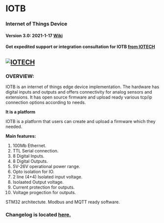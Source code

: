 
# IOTB
### Internet of Things Device
#### Version 3.0: 2021-1-17 [Wiki](https://github.com/celikada/IOTB/wiki)

#### Get expedited support or integration consultation for IOTB [from IOTECH](http://iotech.com.tr/)

[![IOTECH](http://iotech.com.tr/images/header_logo_tek.png)](http://iotech.com.tr)
---

### OVERVIEW:
IOTB is an internet of things edge device implementation. The hardware has digital inputs and outputs and offers connectivity for analog sensors and extensions.
It has open source firmware and upload ready various tcp/ip connection options according to needs.

**It is a platform**

IOTB is a platform that users can create and upload a firmware which they needed. 

**Main features:**
1. 100Mb Ethernet.
2. TTL Serial connection.
3. 8 Digital Inputs.
4. 8 Digital Outputs.
5. 5V-26V operational power range.
6. Opto isolation for IO.
7. 2 line (4+4) Isolated input voltage. 
8. Isolaated Output voltage.
9. Current protection for outputs.
10. Voltage progection for outputs.

STM32 architectute. Modbus and MQTT ready software.

### Changelog is located [here.](https://github.com/celikada/IOTB/wiki/Changelog)
